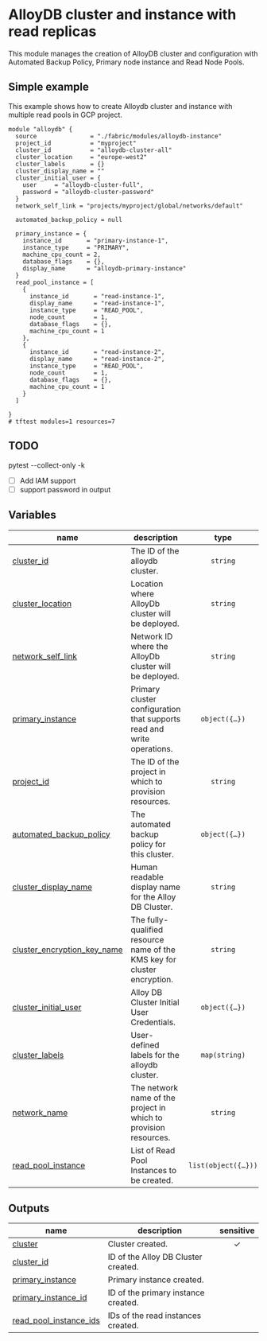 # AlloyDB cluster and instance with read replicas

This module manages the creation of AlloyDB cluster and configuration with Automated Backup Policy, Primary node instance and Read Node Pools. 


## Simple example

This example shows how to create Alloydb cluster and instance with multiple read pools in GCP project.

```hcl
module "alloydb" {
  source               = "./fabric/modules/alloydb-instance"
  project_id           = "myproject"
  cluster_id           = "alloydb-cluster-all"
  cluster_location     = "europe-west2"
  cluster_labels       = {}
  cluster_display_name = ""
  cluster_initial_user = {
    user     = "alloydb-cluster-full",
    password = "alloydb-cluster-password"
  }
  network_self_link = "projects/myproject/global/networks/default"

  automated_backup_policy = null

  primary_instance = {
    instance_id       = "primary-instance-1",
    instance_type     = "PRIMARY",
    machine_cpu_count = 2,
    database_flags    = {},
    display_name      = "alloydb-primary-instance"
  }
  read_pool_instance = [
    {
      instance_id       = "read-instance-1",
      display_name      = "read-instance-1",
      instance_type     = "READ_POOL",
      node_count        = 1,
      database_flags    = {},
      machine_cpu_count = 1
    },
    {
      instance_id       = "read-instance-2",
      display_name      = "read-instance-2",
      instance_type     = "READ_POOL",
      node_count        = 1,
      database_flags    = {},
      machine_cpu_count = 1
    }
  ]

}
# tftest modules=1 resources=7
```
## TODO
pytest --collect-only -k 
- [ ] Add IAM support
- [ ] support password in output
<!-- BEGIN TFDOC -->

## Variables

| name | description | type | required | default |
|---|---|:---:|:---:|:---:|
| [cluster_id](variables.tf#L47) | The ID of the alloydb cluster. | <code>string</code> | ✓ |  |
| [cluster_location](variables.tf#L71) | Location where AlloyDb cluster will be deployed. | <code>string</code> | ✓ |  |
| [network_self_link](variables.tf#L83) | Network ID where the AlloyDb cluster will be deployed. | <code>string</code> | ✓ |  |
| [primary_instance](variables.tf#L88) | Primary cluster configuration that supports read and write operations. | <code title="object&#40;&#123;&#10;  instance_id       &#61; string,&#10;  display_name      &#61; optional&#40;string&#41;,&#10;  database_flags    &#61; optional&#40;map&#40;string&#41;&#41;&#10;  labels            &#61; optional&#40;map&#40;string&#41;&#41;&#10;  annotations       &#61; optional&#40;map&#40;string&#41;&#41;&#10;  gce_zone          &#61; optional&#40;string&#41;&#10;  availability_type &#61; optional&#40;string&#41;&#10;  machine_cpu_count &#61; optional&#40;number, 2&#41;,&#10;&#125;&#41;">object&#40;&#123;&#8230;&#125;&#41;</code> | ✓ |  |
| [project_id](variables.tf#L110) | The ID of the project in which to provision resources. | <code>string</code> | ✓ |  |
| [automated_backup_policy](variables.tf#L17) | The automated backup policy for this cluster. | <code title="object&#40;&#123;&#10;  location      &#61; optional&#40;string&#41;&#10;  backup_window &#61; optional&#40;string&#41;&#10;  enabled       &#61; optional&#40;bool&#41;&#10;  weekly_schedule &#61; optional&#40;object&#40;&#123;&#10;    days_of_week &#61; optional&#40;list&#40;string&#41;&#41;&#10;    start_times  &#61; list&#40;string&#41;&#10;  &#125;&#41;&#41;,&#10;  quantity_based_retention_count &#61; optional&#40;number&#41;&#10;  time_based_retention_count     &#61; optional&#40;string&#41;&#10;  labels                         &#61; optional&#40;map&#40;string&#41;&#41;&#10;  backup_encryption_key_name     &#61; optional&#40;string&#41;&#10;&#125;&#41;">object&#40;&#123;&#8230;&#125;&#41;</code> |  | <code>null</code> |
| [cluster_display_name](variables.tf#L35) | Human readable display name for the Alloy DB Cluster. | <code>string</code> |  | <code>null</code> |
| [cluster_encryption_key_name](variables.tf#L41) | The fully-qualified resource name of the KMS key for cluster encryption. | <code>string</code> |  | <code>null</code> |
| [cluster_initial_user](variables.tf#L56) | Alloy DB Cluster Initial User Credentials. | <code title="object&#40;&#123;&#10;  user     &#61; optional&#40;string&#41;,&#10;  password &#61; string&#10;&#125;&#41;">object&#40;&#123;&#8230;&#125;&#41;</code> |  | <code>null</code> |
| [cluster_labels](variables.tf#L65) | User-defined labels for the alloydb cluster. | <code>map&#40;string&#41;</code> |  | <code>&#123;&#125;</code> |
| [network_name](variables.tf#L77) | The network name of the project in which to provision resources. | <code>string</code> |  | <code>&#34;multiple-readpool&#34;</code> |
| [read_pool_instance](variables.tf#L115) | List of Read Pool Instances to be created. | <code title="list&#40;object&#40;&#123;&#10;  instance_id       &#61; string&#10;  display_name      &#61; string&#10;  node_count        &#61; optional&#40;number, 1&#41;&#10;  database_flags    &#61; optional&#40;map&#40;string&#41;&#41;&#10;  availability_type &#61; optional&#40;string&#41;&#10;  gce_zone          &#61; optional&#40;string&#41;&#10;  machine_cpu_count &#61; optional&#40;number, 2&#41;&#10;&#125;&#41;&#41;">list&#40;object&#40;&#123;&#8230;&#125;&#41;&#41;</code> |  | <code>&#91;&#93;</code> |

## Outputs

| name | description | sensitive |
|---|---|:---:|
| [cluster](outputs.tf#L17) | Cluster created. | ✓ |
| [cluster_id](outputs.tf#L23) | ID of the Alloy DB Cluster created. |  |
| [primary_instance](outputs.tf#L28) | Primary instance created. |  |
| [primary_instance_id](outputs.tf#L33) | ID of the primary instance created. |  |
| [read_pool_instance_ids](outputs.tf#L38) | IDs of the read instances created. |  |

<!-- END TFDOC -->
